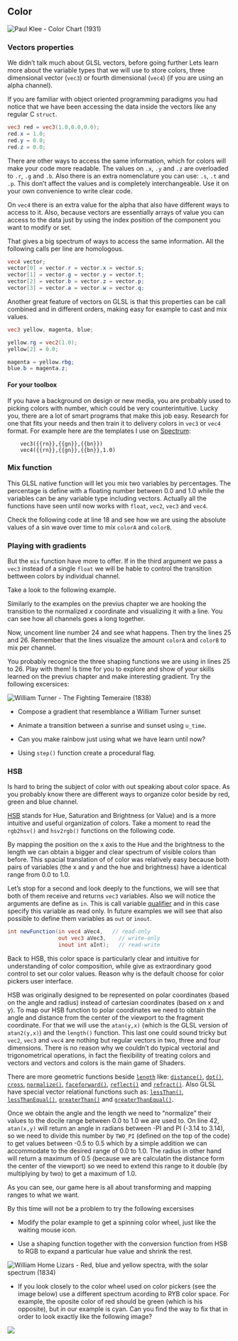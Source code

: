 ## Color

![Paul Klee - Color Chart (1931)](klee.jpg)

### Vectors properties 

We didn’t talk much about GLSL vectors, before going further Lets learn more about the variable types that we will use to store colors, three dimensional vector (```vec3```) or fourth dimensional (```vec4```) (if you are using an alpha channel). 

If you are familiar with object oriented programming paradigms you had notice that we have been accessing the data inside the vectors like any regular C ```struct```.

```glsl
vec3 red = vec3(1.0,0.0,0.0);
red.x = 1.0;
red.y = 0.0;
red.z = 0.0; 
```

There are other ways to access the same information, which for colors will make your code more readable. The values on ```.x```, ```.y``` and ```.z``` are overloaded to ```.r```, ```.g``` and ```.b```. Also there is an extra nomenclature you can use: ```.s```, ```.t``` and ```.p```. This don’t affect the values and is completely interchangeable. Use it on your own convenience to write clear code.

On ```vec4``` there is an extra value for the alpha that also have different ways to access to it. Also, because vectors are essentially arrays of value you can access to the data just by using the index position of the component you want to modify or set.

That gives a big spectrum of ways to access the same information. All the following calls per line are homologous.

```glsl
vec4 vector;
vector[0] = vector.r = vector.x = vector.s;
vector[1] = vector.g = vector.y = vector.t;
vector[2] = vector.b = vector.z = vector.p;
vector[3] = vector.a = vector.w = vector.q;
```

Another great feature of vectors on GLSL is that this properties can be call combined and in different orders, making easy for example to cast and mix values.

```glsl
vec3 yellow, magenta, blue;

yellow.rg = vec2(1.0);
yellow[2] = 0.0; 

magenta = yellow.rbg;
blue.b = magenta.z;
```

#### For your toolbox

If you have a background on design or new media, you are probably used to picking colors with number, which could be very counterintuitive. Lucky you, there are a lot of smart programs that make this job easy. Research for one that fits your needs and then train it to delivery colors in ```vec3``` or ```vec4``` format. For example here are the templates I use on [Spectrum](http://www.eigenlogik.com/spectrum/mac):

```
	vec3({{rn}},{{gn}},{{bn}})
	vec4({{rn}},{{gn}},{{bn}},1.0)
```

### Mix function

This GLSL native function will let you mix two variables by percentages. The percentage is define with a floating number between 0.0 and 1.0 while the variables can be any variable type including vectors. Actually all the functions have seen until now works with ```float```, ```vec2```, ```vec3``` and ```vec4```.

Check the following code at line 18 and see how we are using the absolute values of a sin wave over time to mix ```colorA``` and ```colorB```. 

<div class="codeAndCanvas" data="mix.frag"></div>


### Playing with gradients 

But the ```mix``` function have more to offer. If in the third argument we pass a ```vec3``` instead of a single ```float``` we will be hable to control the transition bettween colors by individual channel.

Take a look to the following example.

<div class="codeAndCanvas" data="gradient.frag"></div>

Similarly to the examples on the previus chapter we are hooking the transition to the normalized *x* coordinate and visualizing it with a line. You can see how all channels goes a long together. 

Now, uncoment line number 24 and see what happens. Then try the lines 25 and 26. Remember that the lines visualize the amount ```colorA``` and ```colorB``` to mix per channel.

You probably recognice the three shaping functions we are using in lines 25 to 26. Play with them! Is time for you to explore and show of your skills learned on the previus chapter and make interesting gradient. Try the following excersices:

![William Turner - The Fighting Temeraire (1838)](turner.jpg)

* Compose a gradient that resemblance a William Turner sunset

* Animate a transition between a sunrise and sunset using ```u_time```.

* Can you make rainbow just using what we have learn until now?

* Using ```step()``` function create a procedural flag.

### HSB

Is hard to bring the subject of color with out speaking about color space. As you probably know there are different ways to organize color beside by red, green and blue channel. 

[HSB](http://en.wikipedia.org/wiki/HSL_and_HSV) stands for Hue, Saturation and Brightness (or Value) and is a more intuitive and useful organization of colors. Take a moment to read the ```rgb2hsv()``` and ```hsv2rgb()``` functions on the following code.

<div class="codeAndCanvas" data="hsv.frag"></div>

By mapping the position on the x axis to the Hue and the brightness to the length we can obtain a bigger and clear spectrum of visible colors than before. This spacial translation of of color was relatively easy because both pairs of variables (the x and y and the hue and brightness) have a identical range from 0.0 to 1.0.

Let’s stop for a second and look deeply to the functions, we will see that both of them receive and returns ```vec3``` variables. Also we will notice the arguments are define as ```in```. This is call variable [qualifier](http://www.shaderific.com/glsl-qualifiers/#inputqualifier) and in this case specify this variable as read only. In future examples we will see that also possible to define them variables as ```out``` or ```inout```. 

```glsl
int newFunction(in vec4 aVec4,   // read-only 
                out vec3 aVec3,    // write-only
                inout int aInt);   // read-write
``` 

Back to HSB, this color space is particularly clear and intuitive for understanding of color composition, while give as extraordinary good control to set our color values. Reason why is the default choose for color pickers user interface.

HSB was originally designed to be represented on polar coordinates (based on the angle and radius) instead of cartesian coordinates (based on x and y). To map our HSB function to polar coordinates we need to obtain the angle and distance from the center of the viewport to the fragment coordinate. For that we will use the ```atan(y,x)``` (which is the GLSL version of ```atan2(y,x)```) and the ```length()``` function. This last one could sound tricky but ```vec2```, ```vec3``` and ```vec4``` are nothing but regular vectors in two, three and four dimensions.  There is no reason why we couldn’t do typical vectorial and trigonometrical operations, in fact the flexibility of treating colors and vectors and vectors and colors is the main game of Shaders. 

There are more geometric functions beside [```length```](http://www.shaderific.com/glsl-functions/#length) like: [```distance()```](http://www.shaderific.com/glsl-functions/#distance), [```dot()```](http://www.shaderific.com/glsl-functions/#dotproduct), [```cross```](http://www.shaderific.com/glsl-functions/#crossproduct), [```normalize()```](http://www.shaderific.com/glsl-functions/#normalize), [```faceforward()```](http://www.shaderific.com/glsl-functions/#faceforward), [```reflect()```](http://www.shaderific.com/glsl-functions/#reflect) and [```refract()```](http://www.shaderific.com/glsl-functions/#refract). Also GLSL have special vector relational functions such as: [```lessThan()```](http://www.shaderific.com/glsl-functions/#lessthancomparison), [```lessThanEqual()```](http://www.shaderific.com/glsl-functions/#lessthanorequalcomparison), [```greaterThan()```](http://www.shaderific.com/glsl-functions/#greaterthancomparison) and [```greaterThanEqual()```](http://www.shaderific.com/glsl-functions/#greaterthanorequalcomparison).

Once we obtain the angle and the length we need to “normalize” their values to the docile range between 0.0 to 1.0 we are used to. On line 42, ```atan(x,y)``` will return an angle in radians between -PI and PI (-3.14 to 3.14), so we need to divide this number by ```TWO_PI``` (defined on the top of the code) to get values between -0.5 to 0.5 which by a simple addition we can accommodate to the desired range of 0.0 to 1.0. The radius in other hand will return a maximum of 0.5 (because we are calculatin the distance form the center of the viewport) so we need to extend this range to it double (by multiplying by two) to get a maximum of 1.0.

<div class="codeAndCanvas" data="hsv-colorwheel.frag"></div>

As you can see, our game here is all about transforming and mapping ranges to what we want.

By this time will not be a problem to try the following excersises

* Modify the polar example to get a spinning color wheel, just like the waiting mouse icon.

* Use a shaping function together with the conversion function from HSB to RGB to expand a particular hue value and shrink the rest.


![William Home Lizars - Red, blue and yellow spectra, with the solar spectrum (1834)](spectrums.jpg)

* If you look closely to the color wheel used on color pickers (see the image below) use a different spectrum acording to RYB color space. For example, the oposite color of red should be green (which is his opposite), but in our example is cyan. Can you find the way to fix that in order to look exactly like the following image? 

![](colorwheel.png)




